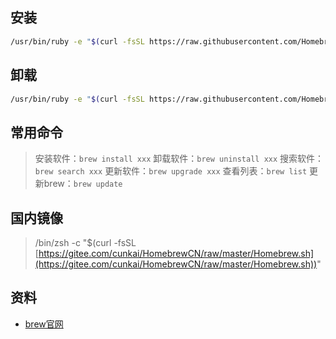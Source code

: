 ## 安装

```bash
/usr/bin/ruby -e "$(curl -fsSL https://raw.githubusercontent.com/Homebrew/install/master/install)"
```
## 卸载
```bash
/usr/bin/ruby -e "$(curl -fsSL https://raw.githubusercontent.com/Homebrew/install/master/uninstall)"
```
## 常用命令
> 安装软件：`brew install xxx`
卸载软件：`brew uninstall xxx`
搜索软件：`brew search xxx`
更新软件：`brew upgrade xxx`
查看列表：`brew list`
更新brew：`brew update`

## 国内镜像
> /bin/zsh -c "$(curl -fsSL [https://gitee.com/cunkai/HomebrewCN/raw/master/Homebrew.sh](https://gitee.com/cunkai/HomebrewCN/raw/master/Homebrew.sh))"


## 资料

- [brew官网](https://brew.sh/)
